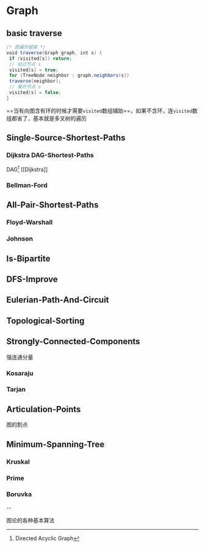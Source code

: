 # Graph
## basic traverse
```java
/* 图遍历框架 */  
void traverse(Graph graph, int s) {  
 if (visited[s]) return;  
 // 经过节点 s  
 visited[s] = true;  
 for (TreeNode neighbor : graph.neighbors(s))  
 traverse(neighbor);  
 // 离开节点 s  
 visited[s] = false;   
}
```
==当有向图含有环的时候才需要`visited`数组辅助==，如果不含环，连`visited`数组都省了，基本就是多叉树的遍历

## Single-Source-Shortest-Paths
### Dijkstra DAG-Shortest-Paths
DAG[^DAG]
[[Dijkstra]]
### Bellman-Ford

## All-Pair-Shortest-Paths
### Floyd-Warshall
### Johnson
## Is-Bipartite

## DFS-Improve

## Eulerian-Path-And-Circuit

## Topological-Sorting

## Strongly-Connected-Components
强连通分量
### Kosaraju
### Tarjan
## Articulation-Points
图的割点

## Minimum-Spanning-Tree
### Kruskal
### Prime
### Boruvka


--

图论的各种基本算法

[^DAG]:Directed Acyclic Graph